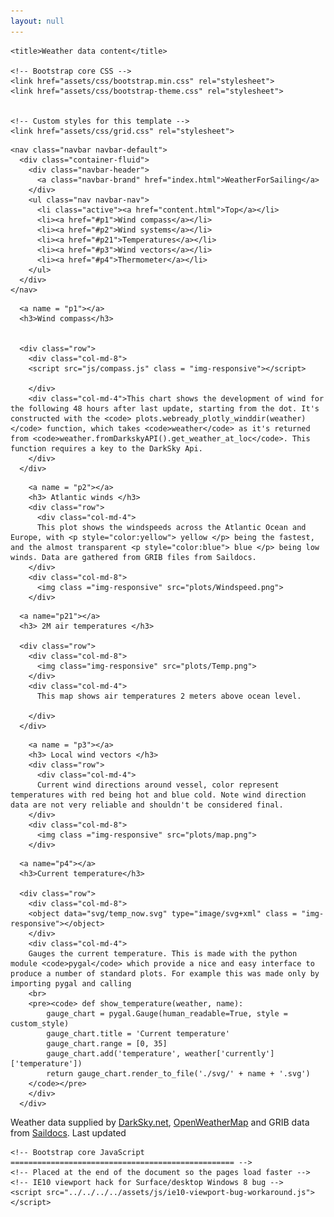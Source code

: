 ```yaml
---
layout: null
---
```



<html lang="en">
  <head>
    <meta charset="utf-8">
    <meta name="viewport" content="width=device-width, initial-scale=1, shrink-to-fit=no">
    <meta name="description" content="">
    <meta name="author" content="">
    <link rel="icon" href="../../../../favicon.ico">

    <title>Weather data content</title>

    <!-- Bootstrap core CSS -->
    <link href="assets/css/bootstrap.min.css" rel="stylesheet">
    <link href="assets/css/bootstrap-theme.css" rel="stylesheet">


    <!-- Custom styles for this template -->
    <link href="assets/css/grid.css" rel="stylesheet">
  </head>

  <body>
    <div class="container">
    <script src="https://cdn.plot.ly/plotly-latest.min.js"></script>



<!-- NAVBAR -->
    <nav class="navbar navbar-default">
      <div class="container-fluid">
        <div class="navbar-header">
          <a class="navbar-brand" href="index.html">WeatherForSailing</a>
        </div>
        <ul class="nav navbar-nav">
          <li class="active"><a href="content.html">Top</a></li>
          <li><a href="#p1">Wind compass</a></li>
          <li><a href="#p2">Wind systems</a></li>
          <li><a href="#p21">Temperatures</a></li>
          <li><a href="#p3">Wind vectors</a></li>
          <li><a href="#p4">Thermometer</a></li>
        </ul>
      </div>
    </nav>

<!-- /NAVBAR -->

<!-- PART 1 -->
      <a name = "p1"></a>
      <h3>Wind compass</h3>


      <div class="row">
        <div class="col-md-8">
        <script src="js/compass.js" class = "img-responsive"></script>

        </div>
        <div class="col-md-4">This chart shows the development of wind for the following 48 hours after last update, starting from the dot. It's constructed with the <code> plots.webready_plotly_winddir(weather)</code> function, which takes <code>weather</code> as it's returned from <code>weather.fromDarkskyAPI().get_weather_at_loc</code>. This function requires a key to the DarkSky Api.
        </div>
      </div>
<!-- /PART 1 -->

<!-- PART 2 -->
        <a name = "p2"></a>
        <h3> Atlantic winds </h3>
        <div class="row">
          <div class="col-md-4">
          This plot shows the windspeeds across the Atlantic Ocean and Europe, with <p style="color:yellow"> yellow </p> being the fastest, and the almost transparent <p style="color:blue"> blue </p> being low winds. Data are gathered from GRIB files from Saildocs.
        </div>
        <div class="col-md-8">
          <img class ="img-responsive" src="plots/Windspeed.png">
        </div>
<!-- /PART 2 -->

<!-- PART 2.1 -->
      <a name="p21"></a>
      <h3> 2M air temperatures </h3>

      <div class="row">
        <div class="col-md-8">
          <img class="img-responsive" src="plots/Temp.png">
        </div>
        <div class="col-md-4">
          This map shows air temperatures 2 meters above ocean level.

        </div>
      </div>
<!-- /PART 2.1 -->

<!-- PART 3 -->
        <a name = "p3"></a>
        <h3> Local wind vectors </h3>
        <div class="row">
          <div class="col-md-4">
          Current wind directions around vessel, color represent temperatures with red being hot and blue cold. Note wind direction data are not very reliable and shouldn't be considered final.
        </div>
        <div class="col-md-8">
          <img class ="img-responsive" src="plots/map.png">
        </div>
<!-- /PART 3 -->
<!-- PART 4 -->
      <a name="p4"></a>
      <h3>Current temperature</h3>

      <div class="row">
        <div class="col-md-8">
        <object data="svg/temp_now.svg" type="image/svg+xml" class = "img-responsive"></object>
        </div>
        <div class="col-md-4">
        Gauges the current temperature. This is made with the python module <code>pygal</code> which provide a nice and easy interface to produce a number of standard plots. For example this was made only by importing pygal and calling
        <br>
        <pre><code> def show_temperature(weather, name):
            gauge_chart = pygal.Gauge(human_readable=True, style = custom_style)
            gauge_chart.title = 'Current temperature'
            gauge_chart.range = [0, 35]
            gauge_chart.add('temperature', weather['currently']['temperature'])
            return gauge_chart.render_to_file('./svg/' + name + '.svg')
        </code></pre>
        </div>
      </div>
<!-- /PART 2 -->

<!-- FOOTER -->
<footer class="footer">
    <div class="container">
      <span class="text-muted">Weather data supplied by <a href="https://darksky.net/poweredby">DarkSky.net</a>, <a href="openweathermap.org/">OpenWeatherMap</a> and GRIB data from <a href ="http://saildocs.com/">Saildocs</a>. Last updated <script src="js/time.js"></script>
      </span>
    </div>
  </footer>
<!-- /FOOTER -->


   </div>
    </div> <!-- /container -->

    <!-- Bootstrap core JavaScript
    ================================================== -->
    <!-- Placed at the end of the document so the pages load faster -->
    <!-- IE10 viewport hack for Surface/desktop Windows 8 bug -->
    <script src="../../../../assets/js/ie10-viewport-bug-workaround.js"></script>
  </body>
</html>
